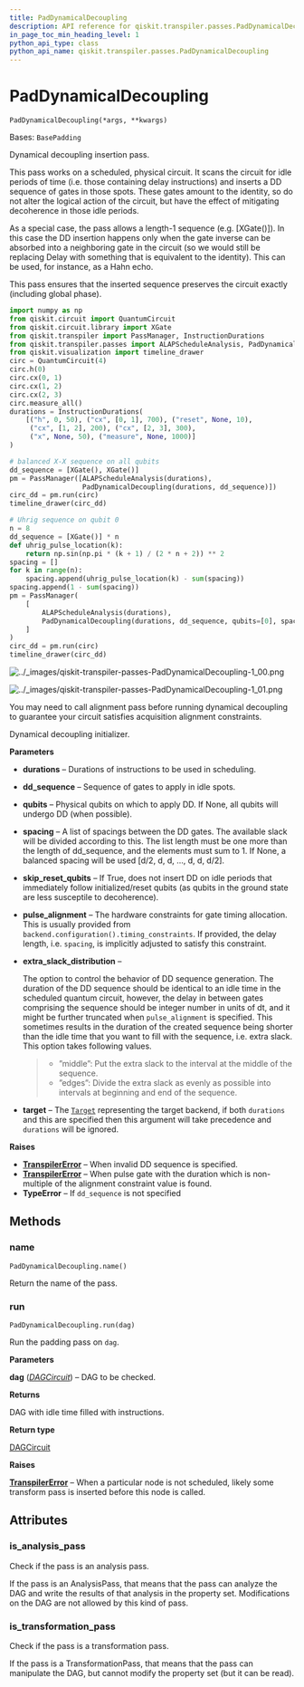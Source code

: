```yaml
---
title: PadDynamicalDecoupling
description: API reference for qiskit.transpiler.passes.PadDynamicalDecoupling
in_page_toc_min_heading_level: 1
python_api_type: class
python_api_name: qiskit.transpiler.passes.PadDynamicalDecoupling
---
```


# PadDynamicalDecoupling

<span id="qiskit.transpiler.passes.PadDynamicalDecoupling" />

`PadDynamicalDecoupling(*args, **kwargs)`

Bases: `BasePadding`

Dynamical decoupling insertion pass.

This pass works on a scheduled, physical circuit. It scans the circuit for idle periods of time (i.e. those containing delay instructions) and inserts a DD sequence of gates in those spots. These gates amount to the identity, so do not alter the logical action of the circuit, but have the effect of mitigating decoherence in those idle periods.

As a special case, the pass allows a length-1 sequence (e.g. \[XGate()]). In this case the DD insertion happens only when the gate inverse can be absorbed into a neighboring gate in the circuit (so we would still be replacing Delay with something that is equivalent to the identity). This can be used, for instance, as a Hahn echo.

This pass ensures that the inserted sequence preserves the circuit exactly (including global phase).

```python
import numpy as np
from qiskit.circuit import QuantumCircuit
from qiskit.circuit.library import XGate
from qiskit.transpiler import PassManager, InstructionDurations
from qiskit.transpiler.passes import ALAPScheduleAnalysis, PadDynamicalDecoupling
from qiskit.visualization import timeline_drawer
circ = QuantumCircuit(4)
circ.h(0)
circ.cx(0, 1)
circ.cx(1, 2)
circ.cx(2, 3)
circ.measure_all()
durations = InstructionDurations(
    [("h", 0, 50), ("cx", [0, 1], 700), ("reset", None, 10),
     ("cx", [1, 2], 200), ("cx", [2, 3], 300),
     ("x", None, 50), ("measure", None, 1000)]
)

# balanced X-X sequence on all qubits
dd_sequence = [XGate(), XGate()]
pm = PassManager([ALAPScheduleAnalysis(durations),
                  PadDynamicalDecoupling(durations, dd_sequence)])
circ_dd = pm.run(circ)
timeline_drawer(circ_dd)

# Uhrig sequence on qubit 0
n = 8
dd_sequence = [XGate()] * n
def uhrig_pulse_location(k):
    return np.sin(np.pi * (k + 1) / (2 * n + 2)) ** 2
spacing = []
for k in range(n):
    spacing.append(uhrig_pulse_location(k) - sum(spacing))
spacing.append(1 - sum(spacing))
pm = PassManager(
    [
        ALAPScheduleAnalysis(durations),
        PadDynamicalDecoupling(durations, dd_sequence, qubits=[0], spacing=spacing),
    ]
)
circ_dd = pm.run(circ)
timeline_drawer(circ_dd)
```

![../\_images/qiskit-transpiler-passes-PadDynamicalDecoupling-1\_00.png](/images/api/qiskit/0.43/qiskit-transpiler-passes-PadDynamicalDecoupling-1_00.png)

![../\_images/qiskit-transpiler-passes-PadDynamicalDecoupling-1\_01.png](/images/api/qiskit/0.43/qiskit-transpiler-passes-PadDynamicalDecoupling-1_01.png)

<Admonition title="Note" type="note">
  You may need to call alignment pass before running dynamical decoupling to guarantee your circuit satisfies acquisition alignment constraints.
</Admonition>

Dynamical decoupling initializer.

**Parameters**

*   **durations** – Durations of instructions to be used in scheduling.

*   **dd\_sequence** – Sequence of gates to apply in idle spots.

*   **qubits** – Physical qubits on which to apply DD. If None, all qubits will undergo DD (when possible).

*   **spacing** – A list of spacings between the DD gates. The available slack will be divided according to this. The list length must be one more than the length of dd\_sequence, and the elements must sum to 1. If None, a balanced spacing will be used \[d/2, d, d, …, d, d, d/2].

*   **skip\_reset\_qubits** – If True, does not insert DD on idle periods that immediately follow initialized/reset qubits (as qubits in the ground state are less susceptile to decoherence).

*   **pulse\_alignment** – The hardware constraints for gate timing allocation. This is usually provided from `backend.configuration().timing_constraints`. If provided, the delay length, i.e. `spacing`, is implicitly adjusted to satisfy this constraint.

*   **extra\_slack\_distribution** –

    The option to control the behavior of DD sequence generation. The duration of the DD sequence should be identical to an idle time in the scheduled quantum circuit, however, the delay in between gates comprising the sequence should be integer number in units of dt, and it might be further truncated when `pulse_alignment` is specified. This sometimes results in the duration of the created sequence being shorter than the idle time that you want to fill with the sequence, i.e. extra slack. This option takes following values.

    > *   ”middle”: Put the extra slack to the interval at the middle of the sequence.
    > *   ”edges”: Divide the extra slack as evenly as possible into intervals at beginning and end of the sequence.

*   **target** – The [`Target`](qiskit.transpiler.Target "qiskit.transpiler.Target") representing the target backend, if both `durations` and this are specified then this argument will take precedence and `durations` will be ignored.

**Raises**

*   [**TranspilerError**](qiskit.transpiler.TranspilerError "qiskit.transpiler.TranspilerError") – When invalid DD sequence is specified.
*   [**TranspilerError**](qiskit.transpiler.TranspilerError "qiskit.transpiler.TranspilerError") – When pulse gate with the duration which is non-multiple of the alignment constraint value is found.
*   **TypeError** – If `dd_sequence` is not specified

## Methods

<span id="qiskit-transpiler-passes-paddynamicaldecoupling-name" />

### name

<span id="qiskit.transpiler.passes.PadDynamicalDecoupling.name" />

`PadDynamicalDecoupling.name()`

Return the name of the pass.

<span id="qiskit-transpiler-passes-paddynamicaldecoupling-run" />

### run

<span id="qiskit.transpiler.passes.PadDynamicalDecoupling.run" />

`PadDynamicalDecoupling.run(dag)`

Run the padding pass on `dag`.

**Parameters**

**dag** ([*DAGCircuit*](qiskit.dagcircuit.DAGCircuit "qiskit.dagcircuit.dagcircuit.DAGCircuit")) – DAG to be checked.

**Returns**

DAG with idle time filled with instructions.

**Return type**

[DAGCircuit](qiskit.dagcircuit.DAGCircuit "qiskit.dagcircuit.DAGCircuit")

**Raises**

[**TranspilerError**](qiskit.transpiler.TranspilerError "qiskit.transpiler.TranspilerError") – When a particular node is not scheduled, likely some transform pass is inserted before this node is called.

## Attributes

<span id="qiskit.transpiler.passes.PadDynamicalDecoupling.is_analysis_pass" />

### is\_analysis\_pass

Check if the pass is an analysis pass.

If the pass is an AnalysisPass, that means that the pass can analyze the DAG and write the results of that analysis in the property set. Modifications on the DAG are not allowed by this kind of pass.

<span id="qiskit.transpiler.passes.PadDynamicalDecoupling.is_transformation_pass" />

### is\_transformation\_pass

Check if the pass is a transformation pass.

If the pass is a TransformationPass, that means that the pass can manipulate the DAG, but cannot modify the property set (but it can be read).

